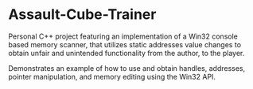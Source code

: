 # Assault-Cube-Trainer

Personal C++ project featuring an implementation of a Win32 console based memory scanner, that utilizes static addresses value changes to obtain unfair and unintended functionality from the author, to the player.

Demonstrates an example of how to use and obtain handles, addresses, pointer manipulation, and memory editing using the Win32 API.
